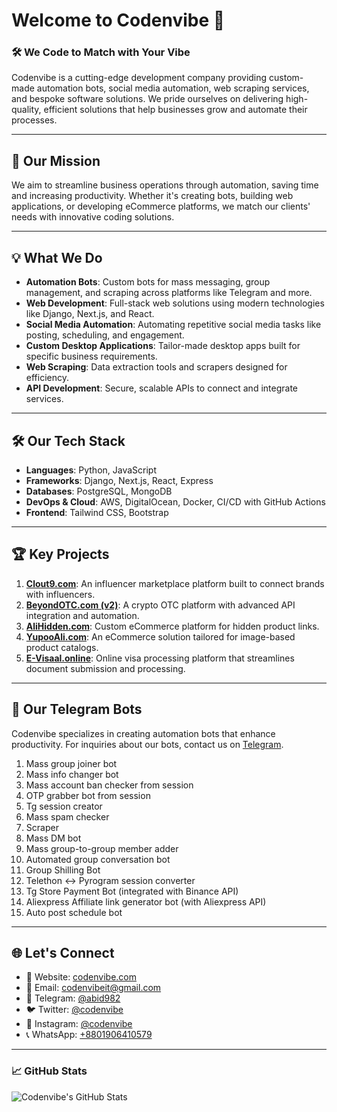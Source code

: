 # Welcome to Codenvibe 👋

### 🛠 We Code to Match with Your Vibe

Codenvibe is a cutting-edge development company providing custom-made automation bots, social media automation, web scraping services, and bespoke software solutions. We pride ourselves on delivering high-quality, efficient solutions that help businesses grow and automate their processes.

---

## 🚀 Our Mission

We aim to streamline business operations through automation, saving time and increasing productivity. Whether it's creating bots, building web applications, or developing eCommerce platforms, we match our clients' needs with innovative coding solutions.

---

## 💡 What We Do

- **Automation Bots**: Custom bots for mass messaging, group management, and scraping across platforms like Telegram and more.
- **Web Development**: Full-stack web solutions using modern technologies like Django, Next.js, and React.
- **Social Media Automation**: Automating repetitive social media tasks like posting, scheduling, and engagement.
- **Custom Desktop Applications**: Tailor-made desktop apps built for specific business requirements.
- **Web Scraping**: Data extraction tools and scrapers designed for efficiency.
- **API Development**: Secure, scalable APIs to connect and integrate services.

---

## 🛠️ Our Tech Stack

- **Languages**: Python, JavaScript
- **Frameworks**: Django, Next.js, React, Express
- **Databases**: PostgreSQL, MongoDB
- **DevOps & Cloud**: AWS, DigitalOcean, Docker, CI/CD with GitHub Actions
- **Frontend**: Tailwind CSS, Bootstrap

---

## 🏆 Key Projects

1. **[Clout9.com](https://clout9.com)**: An influencer marketplace platform built to connect brands with influencers.
2. **[BeyondOTC.com (v2)](https://dev.beyondotc.com)**: A crypto OTC platform with advanced API integration and automation.
3. **[AliHidden.com](https://alihidden.com)**: Custom eCommerce platform for hidden product links.
4. **[YupooAli.com](https://yupooali.com)**: An eCommerce solution tailored for image-based product catalogs.
5. **[E-Visaal.online](https://e-visaal.online)**: Online visa processing platform that streamlines document submission and processing.

---

## 🤖 Our Telegram Bots

Codenvibe specializes in creating automation bots that enhance productivity. For inquiries about our bots, contact us on [Telegram](https://t.me/abid982).

1. Mass group joiner bot
2. Mass info changer bot
3. Mass account ban checker from session
4. OTP grabber bot from session
5. Tg session creator
6. Mass spam checker
7. Scraper
8. Mass DM bot 
9. Mass group-to-group member adder
10. Automated group conversation bot
11. Group Shilling Bot
12. Telethon <-> Pyrogram session converter
13. Tg Store Payment Bot (integrated with Binance API)
14. Aliexpress Affiliate link generator bot (with Aliexpress API)
15. Auto post schedule bot

---

## 🌐 Let's Connect

- 💼 Website: [codenvibe.com](https://codenvibe.com)
- 📧 Email: [codenvibeit@gmail.com](mailto:codenvibeit@gmail.com)
- 💬 Telegram: [@abid982](https://t.me/abid982)
- 🐦 Twitter: [@codenvibe](https://twitter.com/codenvibe)
- 📸 Instagram: [@codenvibe](https://instagram.com/codenvibe)
- 📞 WhatsApp: [+8801906410579](https://wa.me/8801906410579)

---

### 📈 GitHub Stats

![Codenvibe's GitHub Stats](https://github-readme-stats.vercel.app/api?username=codenvibe&show_icons=true&hide_border=true&count_private=true&theme=radical)
